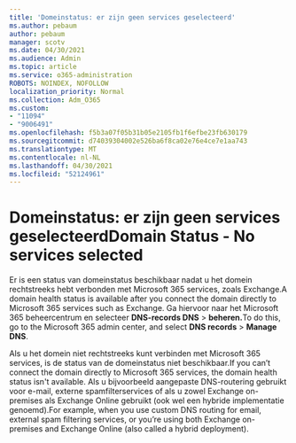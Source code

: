 ```yaml
---
title: 'Domeinstatus: er zijn geen services geselecteerd'
ms.author: pebaum
author: pebaum
manager: scotv
ms.date: 04/30/2021
ms.audience: Admin
ms.topic: article
ms.service: o365-administration
ROBOTS: NOINDEX, NOFOLLOW
localization_priority: Normal
ms.collection: Adm_O365
ms.custom:
- "11094"
- "9006491"
ms.openlocfilehash: f5b3a07f05b31b05e2105fb1f6efbe23fb630179
ms.sourcegitcommit: d74039304002e526ba6f8ca02e76e4ce7e1aa743
ms.translationtype: MT
ms.contentlocale: nl-NL
ms.lasthandoff: 04/30/2021
ms.locfileid: "52124961"
---
```

# <a name="domain-status---no-services-selected"></a><span data-ttu-id="b45fb-102">Domeinstatus: er zijn geen services geselecteerd</span><span class="sxs-lookup"><span data-stu-id="b45fb-102">Domain Status - No services selected</span></span>

<span data-ttu-id="b45fb-103">Er is een status van domeinstatus beschikbaar nadat u het domein rechtstreeks hebt verbonden met Microsoft 365 services, zoals Exchange.</span><span class="sxs-lookup"><span data-stu-id="b45fb-103">A domain health status is available after you connect the domain directly to Microsoft 365 services such as Exchange.</span></span> <span data-ttu-id="b45fb-104">Ga hiervoor naar het Microsoft 365 beheercentrum en selecteer **DNS-records DNS**  >  **beheren.**</span><span class="sxs-lookup"><span data-stu-id="b45fb-104">To do this, go to the Microsoft 365 admin center, and select **DNS records** > **Manage DNS**.</span></span>

<span data-ttu-id="b45fb-105">Als u het domein niet rechtstreeks kunt verbinden met Microsoft 365 services, is de status van de domeinstatus niet beschikbaar.</span><span class="sxs-lookup"><span data-stu-id="b45fb-105">If you can’t connect the domain directly to Microsoft 365 services, the domain health status isn't available.</span></span> <span data-ttu-id="b45fb-106">Als u bijvoorbeeld aangepaste DNS-routering gebruikt voor e-mail, externe spamfilterservices of als u zowel Exchange on-premises als Exchange Online gebruikt (ook wel een hybride implementatie genoemd).</span><span class="sxs-lookup"><span data-stu-id="b45fb-106">For example, when you use custom DNS routing for email, external spam filtering services, or you’re using both Exchange on-premises and Exchange Online (also called a hybrid deployment).</span></span>

